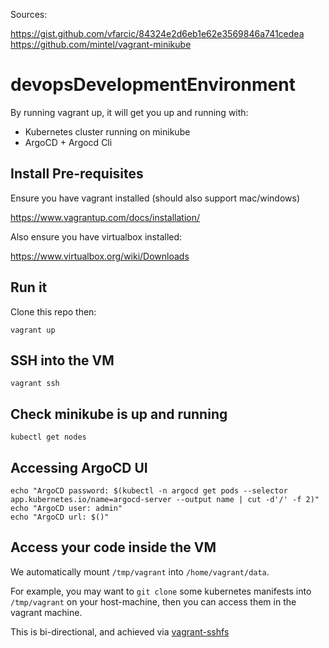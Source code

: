 Sources:

https://gist.github.com/vfarcic/84324e2d6eb1e62e3569846a741cedea
https://github.com/mintel/vagrant-minikube

# devopsDevelopmentEnvironment

By running vagrant up, it will get you up and running with:

* Kubernetes cluster running on minikube
* ArgoCD + Argocd Cli

## Install Pre-requisites

Ensure you have vagrant installed (should also support mac/windows)

https://www.vagrantup.com/docs/installation/

Also ensure you have virtualbox installed:

https://www.virtualbox.org/wiki/Downloads

## Run it

Clone this repo then:

```
vagrant up
```

## SSH into the VM
```
vagrant ssh
```

## Check minikube is up and running

```
kubectl get nodes
```

## Accessing ArgoCD UI

```
echo "ArgoCD password: $(kubectl -n argocd get pods --selector app.kubernetes.io/name=argocd-server --output name | cut -d'/' -f 2)"
echo "ArgoCD user: admin"
echo "ArgoCD url: $()"
```

## Access your code inside the VM

We automatically mount `/tmp/vagrant` into `/home/vagrant/data`.

For example, you may want to `git clone` some kubernetes manifests into `/tmp/vagrant` on your host-machine, then you can access them in the vagrant machine.

This is bi-directional, and achieved via [vagrant-sshfs](https://github.com/dustymabe/vagrant-sshfs)